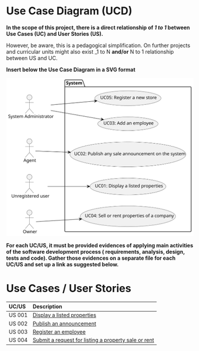 # Use Case Diagram (UCD)

**In the scope of this project, there is a direct relationship of _1 to 1_ between Use Cases (UC) and User Stories (US).**

However, be aware, this is a pedagogical simplification. On further projects and curricular units might also exist _1 to
N **and/or** N to 1 relationship between US and UC.

**Insert below the Use Case Diagram in a SVG format**

![Use Case Diagram](svg/use-case-diagram1.svg)

**For each UC/US, it must be provided evidences of applying main activities of the software development process (
requirements, analysis, design, tests and code). Gather those evidences on a separate file for each UC/US and set up a
link as suggested below.**

# Use Cases / User Stories

| UC/US  | Description                                                                                                                                                        |                   
|:-------|:-------------------------------------------------------------------------------------------------------------------------------------------------------------------|
| US 001 | [Display a listed properties](C:\Users\Utilizador\IdeaProjects\lei-23-s2-1dh-g37\docs\sprintA\US01\01.requirements-engineering\Readme.md)                          |
| US 002 | [Publish an announcement](C:\Users\Utilizador\IdeaProjects\lei-23-s2-1dh-g37\docs\sprintA\US02\01.requirements-engineering\Readme.md)                              |
| US 003 | [Register an employee](C:\Users\Utilizador\IdeaProjects\lei-23-s2-1dh-g37\docs\sprintA\US03\01.requirements-engineering\Readme.md)                                 |                                                                                         |
| US 004 | [Submit a request for listing a property sale or rent](C:\Users\Utilizador\IdeaProjects\lei-23-s2-1dh-g37\docs\sprintA\US04\01.requirements-engineering\Readme.md) |
